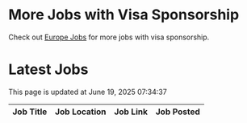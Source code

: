 # More Jobs with Visa Sponsorship

Check out [Europe Jobs](https://github.com/sureshparimi/europejobs#latest-jobs) for more jobs with visa sponsorship.

# Latest Jobs

This page is updated at June 19, 2025 07:34:37

| Job Title | Job Location | Job Link | Job Posted |
| --- | --- | --- | --- |
